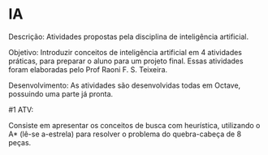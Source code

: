 # IA
Descrição: Atividades propostas pela disciplina de inteligência artificial.

Objetivo: Introduzir conceitos de inteligência artificial em 4 atividades práticas, para preparar o aluno para um projeto final. Essas atividades foram elaboradas pelo Prof Raoni F. S. Teixeira.

Desenvolvimento: As atividades são desenvolvidas todas em Octave, possuindo uma parte já pronta.

#1 ATV:

Consiste em apresentar os conceitos de busca com heurística, utilizando o A* (lê-se a-estrela) para resolver o problema do quebra-cabeça de 8 peças.
